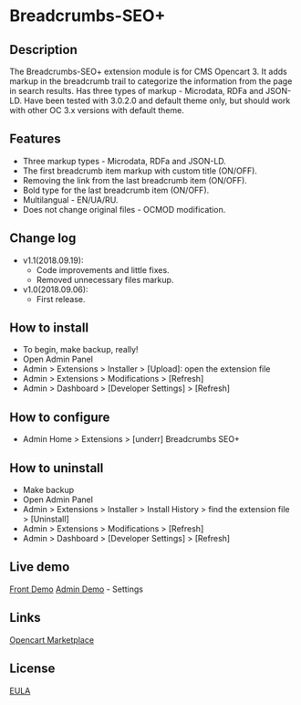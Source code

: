 # Breadcrumbs-SEO+

## Description
The Breadcrumbs-SEO+ extension module is for CMS Opencart 3. It adds markup in the breadcrumb trail to categorize the information from the page in search results. Has three types of markup - Microdata, RDFa and JSON-LD.
Have been tested with 3.0.2.0 and default theme only, but should work with other OC 3.x versions with default theme.

## Features
* Three markup types - Microdata, RDFa and JSON-LD.
* The first breadcrumb item markup with custom title (ON/OFF).
* Removing the link from the last breadcrumb item (ON/OFF).
* Bold type for the last breadcrumb item (ON/OFF).
* Multilangual - EN/UA/RU.
* Does not change original files - OCMOD modification.

## Change log
* v1.1(2018.09.19):
  * Code improvements and little fixes.
  * Removed unnecessary files markup.
* v1.0(2018.09.06):
  * First release.

## How to install
* To begin, make backup, really!
* Open Admin Panel
* Admin > Extensions > Installer > [Upload]: open the extension file
* Admin > Extensions > Modifications > [Refresh]
* Admin > Dashboard > [Developer Settings] > [Refresh]

## How to configure
* Admin Home > Extensions > [underr] Breadcrumbs SEO+

## How to uninstall
* Make backup
* Open Admin Panel
* Admin > Extensions > Installer > Install History > find the extension file > [Uninstall]
* Admin > Extensions > Modifications > [Refresh]
* Admin > Dashboard > [Developer Settings] > [Refresh]

## Live demo
[Front Demo](http://051c5f20.freevar.com/www/plus)
[Admin Demo](http://051c5f20.freevar.com/www/plus/admin/index.php?route=extension/module/breadcrumbs_seo) - Settings

## Links
[Opencart Marketplace](https://www.opencart.com/index.php?route==marketplace/extension/info&extension_id=35022)

## License
[EULA](https://raw.githubusercontent.com/underr-ua/ocmod3-breadcrumbs-seo-plus/master/EULA.txt)
